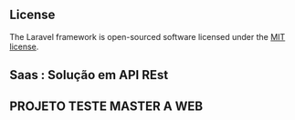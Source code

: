 ## License
The Laravel framework is open-sourced software licensed under the [MIT license](https://opensource.org/licenses/MIT).

## Saas : Solução em API REst

## PROJETO TESTE MASTER A WEB
